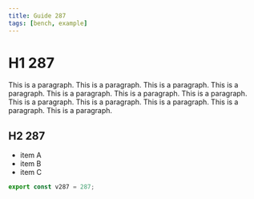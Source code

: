 ```yaml
---
title: Guide 287
tags: [bench, example]
---
```


# H1 287

This is a paragraph. This is a paragraph. This is a paragraph. This is a paragraph. This is a paragraph. This is a paragraph. This is a paragraph. This is a paragraph. This is a paragraph. This is a paragraph. This is a paragraph. This is a paragraph. 

## H2 287

- item A
- item B
- item C

```ts
export const v287 = 287;
```